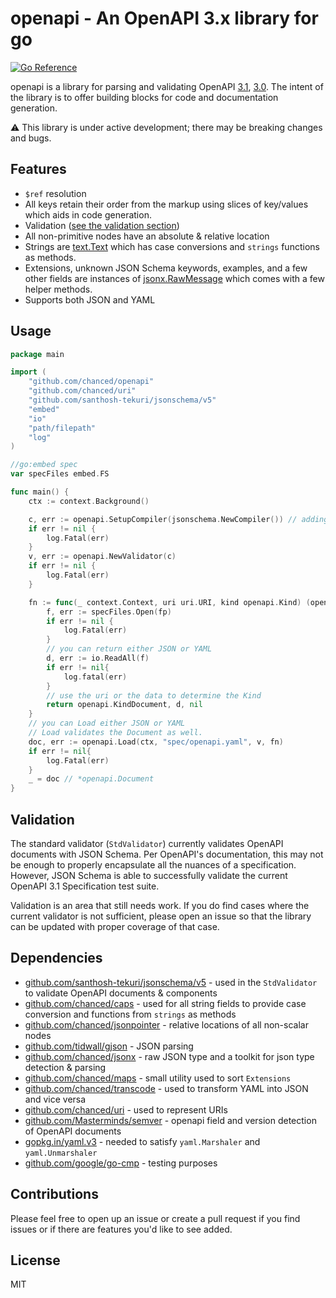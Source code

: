 # openapi - An OpenAPI 3.x library for go

[![Go Reference](https://pkg.go.dev/badge/github.com/chanced/openapi.svg)](https://pkg.go.dev/github.com/chanced/openapi)

openapi is a library for parsing and validating OpenAPI
[3.1](https://spec.openapis.org/oas/v3.1.0),
[3.0](https://spec.openapis.org/oas/v3.0.3). The intent of the library is to
offer building blocks for code and documentation generation.

:warning: This library is under active development; there may be breaking changes and bugs.

## Features

-   `$ref` resolution
-   All keys retain their order from the markup using slices of key/values which
    aids in code generation.
-   Validation ([see the validation section](#validation))
-   All non-primitive nodes have an absolute & relative location
-   Strings are [text.Text](https://github.com/chanced/caps) which has case
    conversions and `strings` functions as methods.
-   Extensions, unknown JSON Schema keywords, examples, and a few other fields
    are instances of [jsonx.RawMessage](https://github.com/chanced/jsonx) which
    comes with a few helper methods.
-   Supports both JSON and YAML

## Usage

```go
package main

import (
    "github.com/chanced/openapi"
    "github.com/chanced/uri"
    "github.com/santhosh-tekuri/jsonschema/v5"
    "embed"
    "io"
    "path/filepath"
    "log"
)

//go:embed spec
var specFiles embed.FS

func main() {
    ctx := context.Background()

    c, err := openapi.SetupCompiler(jsonschema.NewCompiler()) // adding schema files
    if err != nil {
        log.Fatal(err)
    }
    v, err := openapi.NewValidator(c)
    if err != nil {
        log.Fatal(err)
    }

    fn := func(_ context.Context, uri uri.URI, kind openapi.Kind) (openapi.Kind, []byte, error){
        f, err := specFiles.Open(fp)
        if err != nil {
            log.Fatal(err)
        }
        // you can return either JSON or YAML
        d, err := io.ReadAll(f)
        if err != nil{
            log.fatal(err)
        }
        // use the uri or the data to determine the Kind
        return openapi.KindDocument, d, nil
    }
    // you can Load either JSON or YAML
    // Load validates the Document as well.
    doc, err := openapi.Load(ctx, "spec/openapi.yaml", v, fn)
    if err != nil{
        log.Fatal(err)
    }
    _ = doc // *openapi.Document
}
```

## Validation

The standard validator (`StdValidator`) currently validates OpenAPI documents
with JSON Schema. Per OpenAPI's documentation, this may not be enough to
properly encapsulate all the nuances of a specification. However, JSON Schema is
able to successfully validate the current OpenAPI 3.1 Specification test suite.

Validation is an area that still needs work. If you do find cases where the
current validator is not sufficient, please open an issue so that the library
can be updated with proper coverage of that case.

## Dependencies

-   [github.com/santhosh-tekuri/jsonschema/v5](https://github.com/santhosh-tekuri/jsonschema/v5) - used in the `StdValidator` to validate OpenAPI documents & components
-   [github.com/chanced/caps](https://github.com/chanced/caps) - used for all string fields to provide case conversion and functions from `strings` as methods
-   [github.com/chanced/jsonpointer](https://github.com/chanced/jsonpointer) - relative locations of all non-scalar nodes
-   [github.com/tidwall/gjson](https://github.com/tidwall/gjson) - JSON parsing
-   [github.com/chanced/jsonx](https://github.com/chanced/jsonx) - raw JSON type and a toolkit for json type detection & parsing
-   [github.com/chanced/maps](https://github.com/chanced/maps) - small utility used to sort `Extensions`
-   [github.com/chanced/transcode](https://github.com/chanced/transcode) - used to transform YAML into JSON and vice versa
-   [github.com/chanced/uri](https://github.com/chanced/uri) - used to represent URIs
-   [github.com/Masterminds/semver](https://github.com/Masterminds/semver) - openapi field and version detection of OpenAPI documents
-   [gopkg.in/yaml.v3](https://gopkg.in/yaml.v3) - needed to satisfy `yaml.Marshaler` and `yaml.Unmarshaler`
-   [github.com/google/go-cmp](https://github.com/google/go-cmp) - testing purposes

## Contributions

Please feel free to open up an issue or create a pull request if you find issues
or if there are features you'd like to see added.

## License

MIT
